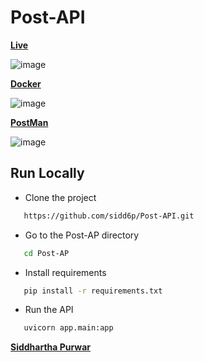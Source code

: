 # Post-API

__[Live](http://146.190.115.182/docs)__

![image](https://github.com/sidd6p/Post-API/assets/91800813/a4831dfa-a235-44a3-9213-807fc2716700)


__[Docker](https://hub.docker.com/r/siddp6/post-api)__

![image](https://github.com/sidd6p/Post-API/assets/91800813/f65e3df6-9ed1-4b74-8480-490d6426ddea)


__[PostMan](https://www.postman.com/science-geologist-6321970/workspace/post-api-app)__

![image](https://github.com/sidd6p/Post-API/assets/91800813/aa81483f-b1f1-4ad9-8c71-10ea3542da01)



## Run Locally


- Clone the project

```bash
   https://github.com/sidd6p/Post-API.git
```

- Go to the Post-AP directory
```bash
   cd Post-AP

```
- Install requirements
```bash 
   pip install -r requirements.txt
```
- Run the API
```bash 
   uvicorn app.main:app 
```


__[Siddhartha Purwar](https://www.linkedin.com/in/siddp6/)__
